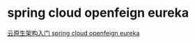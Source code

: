 # spring cloud openfeign eureka
[云原生架构入门 spring cloud openfeign eureka](https://zhuanlan.zhihu.com/p/581288550)